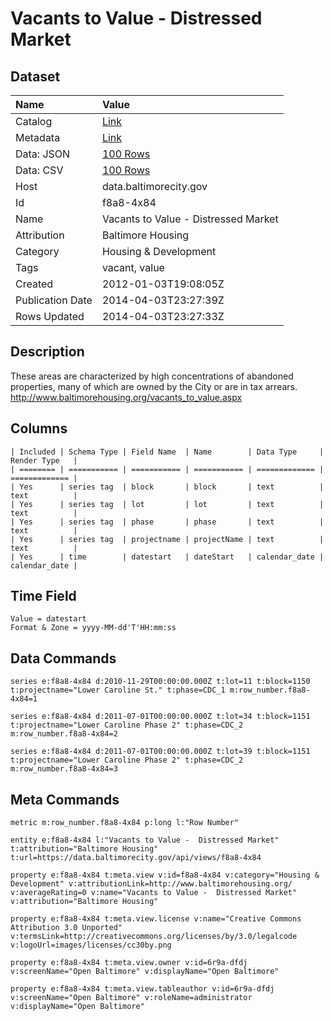 # Vacants to Value - Distressed Market

## Dataset

| Name | Value |
| :--- | :---- |
| Catalog | [Link](https://catalog.data.gov/dataset/vacants-to-value-distressed-market-71bd5) |
| Metadata | [Link](https://data.baltimorecity.gov/api/views/f8a8-4x84) |
| Data: JSON | [100 Rows](https://data.baltimorecity.gov/api/views/f8a8-4x84/rows.json?max_rows=100) |
| Data: CSV | [100 Rows](https://data.baltimorecity.gov/api/views/f8a8-4x84/rows.csv?max_rows=100) |
| Host | data.baltimorecity.gov |
| Id | f8a8-4x84 |
| Name | Vacants to Value - Distressed Market |
| Attribution | Baltimore Housing |
| Category | Housing & Development |
| Tags | vacant, value |
| Created | 2012-01-03T19:08:05Z |
| Publication Date | 2014-04-03T23:27:39Z |
| Rows Updated | 2014-04-03T23:27:33Z |

## Description

These areas are characterized by high concentrations of abandoned properties, many of which are owned by the City or are in tax arrears. http://www.baltimorehousing.org/vacants_to_value.aspx

## Columns

```ls
| Included | Schema Type | Field Name  | Name        | Data Type     | Render Type   |
| ======== | =========== | =========== | =========== | ============= | ============= |
| Yes      | series tag  | block       | block       | text          | text          |
| Yes      | series tag  | lot         | lot         | text          | text          |
| Yes      | series tag  | phase       | phase       | text          | text          |
| Yes      | series tag  | projectname | projectName | text          | text          |
| Yes      | time        | datestart   | dateStart   | calendar_date | calendar_date |
```

## Time Field

```ls
Value = datestart
Format & Zone = yyyy-MM-dd'T'HH:mm:ss
```

## Data Commands

```ls
series e:f8a8-4x84 d:2010-11-29T00:00:00.000Z t:lot=11 t:block=1150 t:projectname="Lower Caroline St." t:phase=CDC_1 m:row_number.f8a8-4x84=1

series e:f8a8-4x84 d:2011-07-01T00:00:00.000Z t:lot=34 t:block=1151 t:projectname="Lower Caroline Phase 2" t:phase=CDC_2 m:row_number.f8a8-4x84=2

series e:f8a8-4x84 d:2011-07-01T00:00:00.000Z t:lot=39 t:block=1151 t:projectname="Lower Caroline Phase 2" t:phase=CDC_2 m:row_number.f8a8-4x84=3
```

## Meta Commands

```ls
metric m:row_number.f8a8-4x84 p:long l:"Row Number"

entity e:f8a8-4x84 l:"Vacants to Value -  Distressed Market" t:attribution="Baltimore Housing" t:url=https://data.baltimorecity.gov/api/views/f8a8-4x84

property e:f8a8-4x84 t:meta.view v:id=f8a8-4x84 v:category="Housing & Development" v:attributionLink=http://www.baltimorehousing.org/ v:averageRating=0 v:name="Vacants to Value -  Distressed Market" v:attribution="Baltimore Housing"

property e:f8a8-4x84 t:meta.view.license v:name="Creative Commons Attribution 3.0 Unported" v:termsLink=http://creativecommons.org/licenses/by/3.0/legalcode v:logoUrl=images/licenses/cc30by.png

property e:f8a8-4x84 t:meta.view.owner v:id=6r9a-dfdj v:screenName="Open Baltimore" v:displayName="Open Baltimore"

property e:f8a8-4x84 t:meta.view.tableauthor v:id=6r9a-dfdj v:screenName="Open Baltimore" v:roleName=administrator v:displayName="Open Baltimore"
```